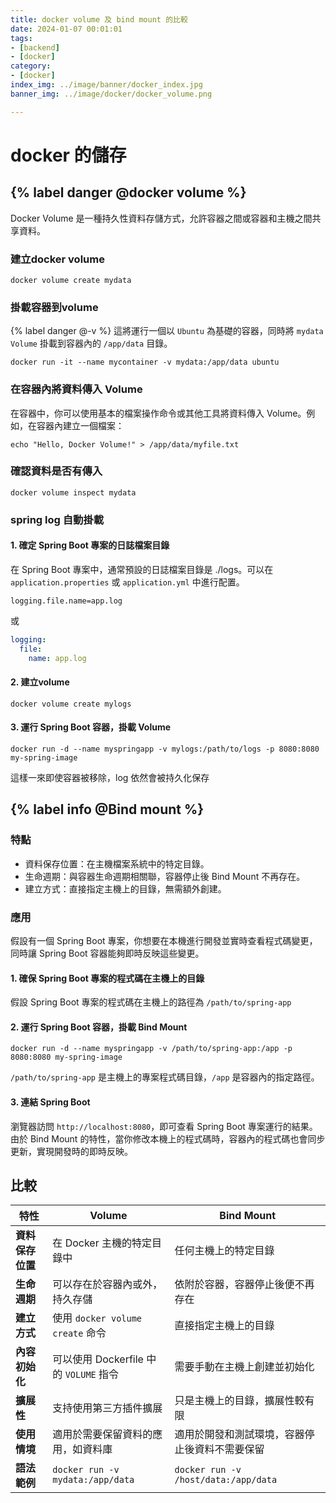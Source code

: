 ```yaml
---
title: docker volume 及 bind mount 的比較
date: 2024-01-07 00:01:01
tags:
- [backend]
- [docker]
category:
- [docker]
index_img: ../image/banner/docker_index.jpg
banner_img: ../image/docker/docker_volume.png

---
```


# docker 的儲存

##  {% label danger @docker volume %}

Docker Volume 是一種持久性資料存儲方式，允許容器之間或容器和主機之間共享資料。

### 建立docker volume

```shell
docker volume create mydata
```

### 掛載容器到volume

{% label danger @-v %} 這將運行一個以 `Ubuntu` 為基礎的容器，同時將 `mydata Volume` 掛載到容器內的 `/app/data` 目錄。

```shell
docker run -it --name mycontainer -v mydata:/app/data ubuntu
```

### 在容器內將資料傳入 Volume

在容器中，你可以使用基本的檔案操作命令或其他工具將資料傳入 Volume。例如，在容器內建立一個檔案：

```shell
echo "Hello, Docker Volume!" > /app/data/myfile.txt
```

### 確認資料是否有傳入

```shell
docker volume inspect mydata
```

### spring log 自動掛載

#### 1. 確定 Spring Boot 專案的日誌檔案目錄

在 Spring Boot 專案中，通常預設的日誌檔案目錄是 ./logs。可以在 `application.properties` 或 `application.yml` 中進行配置。

```properties
logging.file.name=app.log
```

或

```yaml
logging:
  file:
    name: app.log
```

#### 2. 建立volume
```shell
docker volume create mylogs
```

#### 3. 運行 Spring Boot 容器，掛載 Volume
```shell
docker run -d --name myspringapp -v mylogs:/path/to/logs -p 8080:8080 my-spring-image
```

這樣一來即使容器被移除，log 依然會被持久化保存

## {% label info @Bind mount %}
### 特點
- 資料保存位置：在主機檔案系統中的特定目錄。
- 生命週期：與容器生命週期相關聯，容器停止後 Bind Mount 不再存在。
- 建立方式：直接指定主機上的目錄，無需額外創建。
### 應用
假設有一個 Spring Boot 專案，你想要在本機進行開發並實時查看程式碼變更，同時讓 Spring Boot 容器能夠即時反映這些變更。
#### 1. 確保 Spring Boot 專案的程式碼在主機上的目錄
假設 Spring Boot 專案的程式碼在主機上的路徑為 `/path/to/spring-app`
#### 2. 運行 Spring Boot 容器，掛載 Bind Mount
```shell
docker run -d --name myspringapp -v /path/to/spring-app:/app -p 8080:8080 my-spring-image
```
`/path/to/spring-app` 是主機上的專案程式碼目錄，`/app` 是容器內的指定路徑。

#### 3. 連結 Spring Boot
瀏覽器訪問 `http://localhost:8080`，即可查看 Spring Boot 專案運行的結果。由於 Bind Mount 的特性，當你修改本機上的程式碼時，容器內的程式碼也會同步更新，實現開發時的即時反映。

## 比較
| 特性                  | Volume                            | Bind Mount                           |
|----------------------|-----------------------------------|--------------------------------------|
| **資料保存位置**        | 在 Docker 主機的特定目錄中             | 任何主機上的特定目錄                   |
| **生命週期**           | 可以存在於容器內或外，持久存儲       | 依附於容器，容器停止後便不再存在        |
| **建立方式**           | 使用 `docker volume create` 命令    | 直接指定主機上的目錄                    |
| **內容初始化**         | 可以使用 Dockerfile 中的 `VOLUME` 指令 | 需要手動在主機上創建並初始化             |
| **擴展性**             | 支持使用第三方插件擴展              | 只是主機上的目錄，擴展性較有限          |
| **使用情境**           | 適用於需要保留資料的應用，如資料庫    | 適用於開發和測試環境，容器停止後資料不需要保留 |
| **語法範例**           | `docker run -v mydata:/app/data`   | `docker run -v /host/data:/app/data` |


